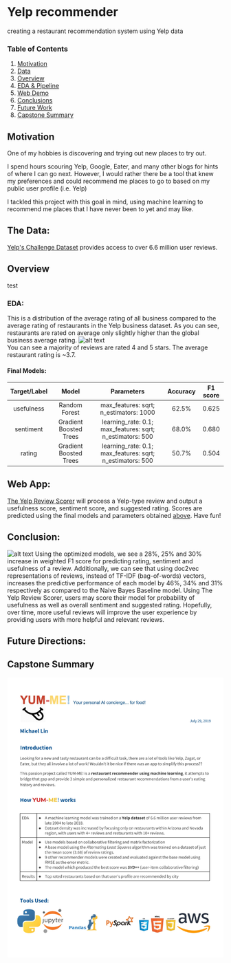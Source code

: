 # Yelp recommender
creating a restaurant recommendation system using Yelp data

### Table of Contents
1. [Motivation](https://github.com/mik3up/yelp_restaurant_recommender#motivation)
2. [Data](https://github.com/mik3up/yelp_restaurant_recommender#the-data)
3. [Overview](https://github.com/mik3up/yelp_restaurant_recommender#overview)
4. [EDA & Pipeline](https://github.com/maxgrossenbacher/nlp_yelp_reviews#part-1)
5. [Web Demo](https://github.com/mik3up/yelp_restaurant_recommender#web-app)
6. [Conclusions](https://github.com/mik3up/yelp_restaurant_recommender#conclusion)
7. [Future Work](https://github.com/mik3up/yelp_restaurant_recommender#future-directions)
8. [Capstone Summary](https://github.com/mik3up/yelp_restaurant_recommender#future-directions)

## Motivation
One of my hobbies is discovering and trying out new places to try out.

I spend hours scouring Yelp, Google, Eater, and many other blogs for hints of where I can go next. However, I would rather there be a tool that knew my preferences and could recommend me places to go to based on my public user profile (i.e. Yelp)

I tackled this project with this goal in mind, using machine learning to recommend me places that I have never been to yet and may like.


## The Data:

[Yelp's Challenge Dataset](https://www.yelp.com/dataset/challenge) provides access to over 6.6 million user reviews.


## Overview
test


### EDA:
This is a distribution of the average rating of all business compared to the average rating of restaurants in the Yelp business dataset. As you can see, restaurants are rated on average only slightly higher than the global business average rating.
![alt text](images/avg_rating.png)  
You can see a majority of reviews are rated 4 and 5 stars. The average restaurant rating is ~3.7.

#### Final Models:
| Target/Label | Model | Parameters | Accuracy | F1 score |  
|:------------:|:-----:|:----------:|:--------:|:--------:|
| usefulness | Random Forest | max_features: sqrt; n_estimators: 1000 | 62.5% | 0.625 |  
| sentiment | Gradient Boosted Trees | learning_rate: 0.1; max_features: sqrt; n_estimators: 500 | 68.0% | 0.680 |  
| rating | Gradient Boosted Trees | learning_rate: 0.1; max_features: sqrt; n_estimators: 500 | 50.7% | 0.504 |  

## Web App:
[The Yelp Review Scorer](https://github.com/maxgrossenbacher/nlp_yelp_reviews/tree/master/web_app) will process a Yelp-type review and output a usefulness score, sentiment score, and suggested rating. Scores are predicted using the final models and parameters obtained [above](https://github.com/maxgrossenbacher/nlp_yelp_reviews#final-models). Have fun!

## Conclusion:
![alt text](https://github.com/maxgrossenbacher/nlp_yelp_reviews/blob/master/images/f1_score_plt_cv.png)
Using the optimized models, we see a 28%, 25% and 30% increase in weighted F1 score for predicting rating, sentiment and usefulness of a review. Additionally, we can see that using doc2vec representations of reviews, instead of TF-IDF (bag-of-words) vectors, increases the predictive performance of each model by 46%, 34% and 31% respectively as compared to the Naive Bayes Baseline model.
Using The Yelp Review Scorer, users may score their model for probability of usefulness as well as overall sentiment and suggested rating. Hopefully, over time, more useful reviews will improve the user experience by providing users with more helpful and relevant reviews.

## Future Directions:

## Capstone Summary
<img src = "img/YUM_ME_about.jpg">
